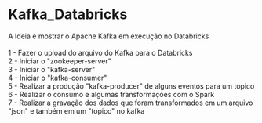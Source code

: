 # Kafka_Databricks

A Ideia é mostrar o Apache Kafka em execução no Databricks </br>
</br>
1 - Fazer o upload do arquivo do Kafka para o Databricks </br>
2 - Iniciar o "zookeeper-server" </br>
3 - Iniciar o "kafka-server" </br>
4 - Iniciar o "kafka-consumer" </br>
5 - Realizar a produção "kafka-producer" de alguns eventos para um topico </br>
6 - Realizar o consumo e algumas transformações com o Spark </br>
7 - Realizar a gravação dos dados que foram transformados em um arquivo "json" e também em um "topico" no kafka
